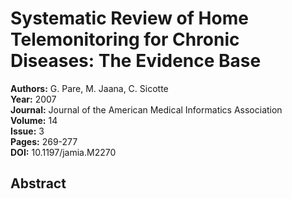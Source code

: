 # Systematic Review of Home Telemonitoring for Chronic Diseases: The Evidence Base

**Authors:** G. Pare, M. Jaana, C. Sicotte  
**Year:** 2007  
**Journal:** Journal of the American Medical Informatics Association  
**Volume:** 14  
**Issue:** 3  
**Pages:** 269-277  
**DOI:** 10.1197/jamia.M2270  

## Abstract


